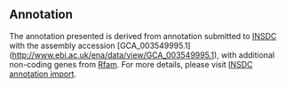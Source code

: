 
Annotation
----------

The annotation presented is derived from annotation submitted to
[INSDC](http://www.insdc.org) with the assembly accession [GCA\_003549995.1]
(http://www.ebi.ac.uk/ena/data/view/GCA_003549995.1),
with additional non-coding genes from
[Rfam](http://rfam.xfam.org/). For more details, please visit [INSDC
annotation import](http://ensemblgenomes.org/info/data/insdc_annotation).
